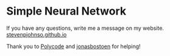 # Simple Neural Network

If you have any questions, write me a message on my website.
  [stevenpjohnso.github.io](https://stevenpjohnso.github.io)
  
  Thank you to [Polycode](https://www.youtube.com/watch?v=kft1AJ9WVDk&t=0s) and [jonasbostoen](https://github.com/jonasbostoen/simple-neural-network) for helping!
